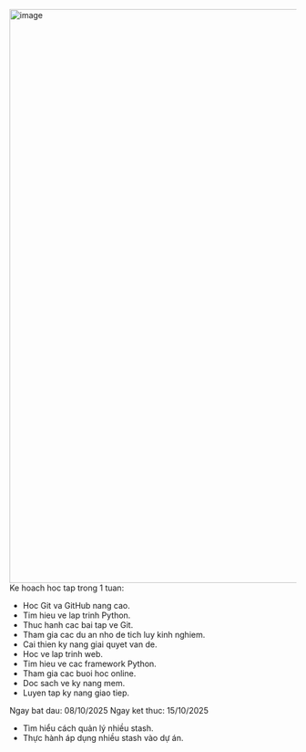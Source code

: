 <img width="1919" height="1006" alt="image" src="https://github.com/user-attachments/assets/7a6a4f56-bd52-4e54-8ff3-b81e19e4a43c" />Ke hoach hoc tap trong 1 tuan:
- Hoc Git va GitHub nang cao.
- Tim hieu ve lap trinh Python.
- Thuc hanh cac bai tap ve Git.
- Tham gia cac du an nho de tich luy kinh nghiem.
- Cai thien ky nang giai quyet van de.
- Hoc ve lap trinh web.
- Tim hieu ve cac framework Python.
- Tham gia cac buoi hoc online.
- Doc sach ve ky nang mem.
- Luyen tap ky nang giao tiep.

Ngay bat dau: 08/10/2025
Ngay ket thuc: 15/10/2025
- Tìm hiểu cách quản lý nhiều stash.
- Thực hành áp dụng nhiều stash vào dự án.
